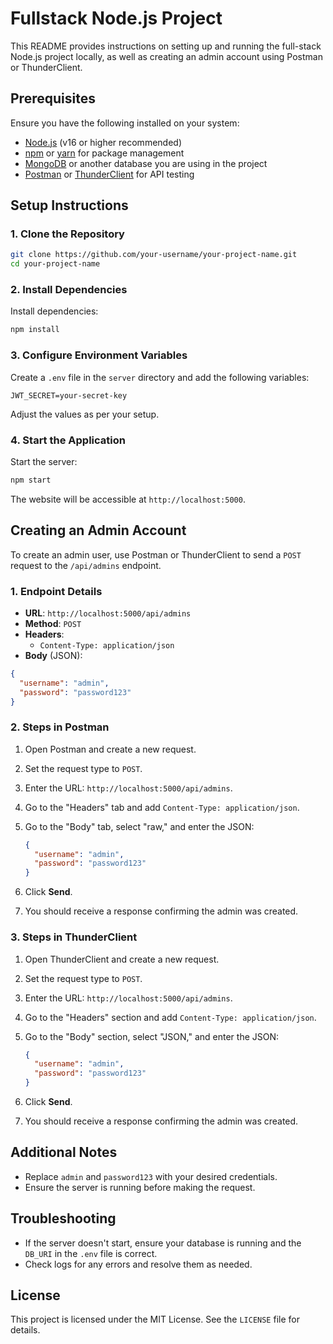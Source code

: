 # Fullstack Node.js Project

This README provides instructions on setting up and running the full-stack Node.js project locally, as well as creating an admin account using Postman or ThunderClient.

## Prerequisites

Ensure you have the following installed on your system:

- [Node.js](https://nodejs.org/) (v16 or higher recommended)
- [npm](https://www.npmjs.com/) or [yarn](https://yarnpkg.com/) for package management
- [MongoDB](https://www.mongodb.com/) or another database you are using in the project
- [Postman](https://www.postman.com/) or [ThunderClient](https://www.thunderclient.com/) for API testing

## Setup Instructions

### 1. Clone the Repository

```bash
git clone https://github.com/your-username/your-project-name.git
cd your-project-name
```

### 2. Install Dependencies

Install dependencies:

```bash
npm install
```

### 3. Configure Environment Variables

Create a `.env` file in the `server` directory and add the following variables:

```
JWT_SECRET=your-secret-key
```

Adjust the values as per your setup.

### 4. Start the Application

Start the server:

```bash
npm start
```

The website will be accessible at `http://localhost:5000`.

## Creating an Admin Account

To create an admin user, use Postman or ThunderClient to send a `POST` request to the `/api/admins` endpoint.

### 1. Endpoint Details

- **URL**: `http://localhost:5000/api/admins`
- **Method**: `POST`
- **Headers**:
  - `Content-Type: application/json`
- **Body** (JSON):

```json
{
  "username": "admin",
  "password": "password123"
}
```

### 2. Steps in Postman

1. Open Postman and create a new request.
2. Set the request type to `POST`.
3. Enter the URL: `http://localhost:5000/api/admins`.
4. Go to the "Headers" tab and add `Content-Type: application/json`.
5. Go to the "Body" tab, select "raw," and enter the JSON:

   ```json
   {
     "username": "admin",
     "password": "password123"
   }
   ```

6. Click **Send**.
7. You should receive a response confirming the admin was created.

### 3. Steps in ThunderClient

1. Open ThunderClient and create a new request.
2. Set the request type to `POST`.
3. Enter the URL: `http://localhost:5000/api/admins`.
4. Go to the "Headers" section and add `Content-Type: application/json`.
5. Go to the "Body" section, select "JSON," and enter the JSON:

   ```json
   {
     "username": "admin",
     "password": "password123"
   }
   ```

6. Click **Send**.
7. You should receive a response confirming the admin was created.

## Additional Notes

- Replace `admin` and `password123` with your desired credentials.
- Ensure the server is running before making the request.

## Troubleshooting

- If the server doesn't start, ensure your database is running and the `DB_URI` in the `.env` file is correct.
- Check logs for any errors and resolve them as needed.

## License

This project is licensed under the MIT License. See the `LICENSE` file for details.
